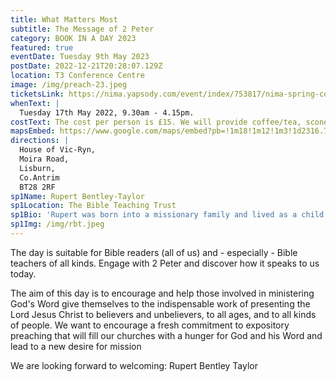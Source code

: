 ```yaml
---
title: What Matters Most
subtitle: The Message of 2 Peter
category: BOOK IN A DAY 2023
featured: true
eventDate: Tuesday 9th May 2023
postDate: 2022-12-21T20:28:07.129Z
location: T3 Conference Centre
image: /img/preach-23.jpeg
ticketsLink: https://nima.yapsody.com/event/index/753817/nima-spring-conference-one-day-one-book
whenText: |
  Tuesday 17th May 2022, 9.30am - 4.15pm.
costText: The cost per person is £15. We will provide coffee/tea, scones and cold drinks but attendees are asked to bring their own lunch or purchase it in the adjoining cafe.
mapsEmbed: https://www.google.com/maps/embed?pb=!1m18!1m12!1m3!1d2316.7770011698044!2d-6.104859384156462!3d54.50215709520875!2m3!1f0!2f0!3f0!3m2!1i1024!2i768!4f13.1!3m3!1m2!1s0x486103a02b15cae3%3A0x50d9bc0e4cb035e2!2sHouse%20of%20Vic-Ryn%2C%20Moira%20Rd%2C%20Lisburn%20BT28%202RF!5e0!3m2!1sen!2suk!4v1646172135227!5m2!1sen!2suk
directions: |
  House of Vic-Ryn,
  Moira Road,
  Lisburn,
  Co.Antrim 
  BT28 2RF
sp1Name: Rupert Bentley-Taylor
sp1Location: The Bible Teaching Trust
sp1Bio: 'Rupert was born into a missionary family and lived as a child in the Far East where he came to faith. He taught history for six years and then went on to serve as a pastor for 30 years, firstly in Bournemouth and then in Bath. Rupert has taught the Bible on a number of training courses and conventions and has been engaged in preaching training in North India over many years. He and his wife, Margie, have four grown-up children and numerous grandchildren.'
sp1Img: /img/rbt.jpeg
---
```


The day is suitable for Bible readers (all of us) and - especially - Bible teachers of all kinds. Engage with 2 Peter and discover how it speaks to us today.

The aim of this day is to encourage and help those involved in ministering God's Word give themselves to the indispensable work of presenting the Lord Jesus Christ to believers and unbelievers, to all ages, and to all kinds of people. We want to encourage a fresh commitment to expository preaching that will fill our churches with a hunger for God and his Word and lead to a new desire for mission

We are looking forward to welcoming: Rupert Bentley Taylor
